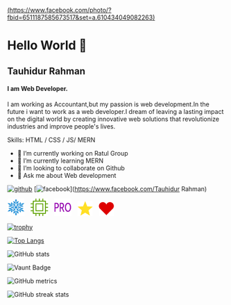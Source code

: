 [(https://www.facebook.com/photo/?fbid=6511187585673517&set=a.610434049082263)](https://scontent.fzyl2-2.fna.fbcdn.net/v/t39.30808-6/379041510_6511187575673518_7834212413330949289_n.png?_nc_cat=100&ccb=1-7&_nc_sid=783fdb&_nc_eui2=AeF5t4KJniT8k2odGu5FHbIPjyR4r1rbsJuPJHivWtuwm5TT-Izzu57VKmk_0d-iiU53ttzunq-mBypbDLqO_yEB&_nc_ohc=PNJkp0GTK7YAX_t1GHa&_nc_ht=scontent.fzyl2-2.fna&oh=00_AfB6SAG54IHtsSEJZZgSL2GEiPmj9U0ncZEJdU-w5MKAnQ&oe=65E8DFFD)
# Hello World 👋
## Tauhidur Rahman
#### I am Web Developer.

I am working as Accountant,but my passion is web development.In the future i want to work as a web developer.I dream of leaving a lasting impact on the digital world by creating innovative web solutions that revolutionize industries and improve people's lives.

Skills: HTML / CSS / JS/ MERN

- 🔭 I’m currently working on Ratul Group 
- 🌱 I’m currently learning MERN 
- 👯 I’m looking to collaborate on Github 
- 💬 Ask me about Web development 


[<img src='https://cdn.jsdelivr.net/npm/simple-icons@3.0.1/icons/github.svg' alt='github' height='40'>](https://github.com/Tauhid25)  [<img src='https://cdn.jsdelivr.net/npm/simple-icons@3.0.1/icons/facebook.svg' alt='facebook' height='40'>](https://www.facebook.com/Tauhidur Rahman)  

<a href='https://archiveprogram.github.com/'><img src='https://raw.githubusercontent.com/acervenky/animated-github-badges/master/assets/acbadge.gif' width='40' height='40'></a> <a href='https://docs.github.com/en/developers'><img src='https://raw.githubusercontent.com/acervenky/animated-github-badges/master/assets/devbadge.gif' width='40' height='40'></a> <a href='https://github.com/pricing'><img src='https://raw.githubusercontent.com/acervenky/animated-github-badges/master/assets/pro.gif' width='40' height='40'></a> <a href='https://stars.github.com/'><img src='https://raw.githubusercontent.com/acervenky/animated-github-badges/master/assets/starbadge.gif' width='35' height='35'></a> <a href='https://docs.github.com/en/github/supporting-the-open-source-community-with-github-sponsors'><img src='https://raw.githubusercontent.com/acervenky/animated-github-badges/master/assets/sponsorbadge.gif' width='35' height='35'></a> 

[![trophy](https://github-profile-trophy.vercel.app/?username=Tauhid25)](https://github.com/ryo-ma/github-profile-trophy)

[![Top Langs](https://github-readme-stats.vercel.app/api/top-langs/?username=Tauhid25)](https://github.com/anuraghazra/github-readme-stats)

![GitHub stats](https://github-readme-stats.vercel.app/api?username=Tauhid25&show_icons=true)  

![Vaunt Badge](https://api.vaunt.dev/v1/github/entities/Tauhid25/contributions?format=svg&private=false)  

![GitHub metrics](https://metrics.lecoq.io/Tauhid25)  

![GitHub streak stats](https://streak-stats.demolab.com/?user=Tauhid25)  

